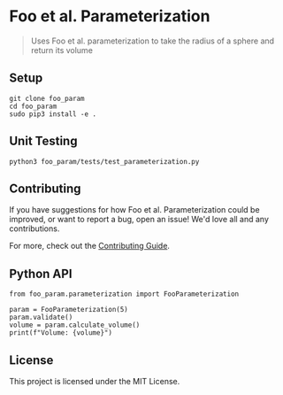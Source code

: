 # Foo et al. Parameterization

> Uses Foo et al. parameterization to take the radius of a sphere and return its volume

## Setup

```
git clone foo_param
cd foo_param
sudo pip3 install -e .
```


## Unit Testing

```
python3 foo_param/tests/test_parameterization.py
```

## Contributing

If you have suggestions for how Foo et al. Parameterization could be improved, or want to report a bug, open an issue! We'd love all and any contributions.

For more, check out the [Contributing Guide](CONTRIBUTING.md).

## Python API

```
from foo_param.parameterization import FooParameterization

param = FooParameterization(5)
param.validate()
volume = param.calculate_volume()
print(f"Volume: {volume}")
```

## License

This project is licensed under the MIT License.